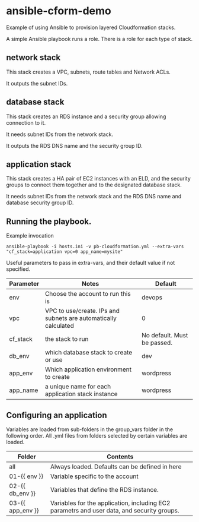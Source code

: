 # ansible-cform-demo
Example of using Ansible to provision layered Cloudformation stacks.

A simple Ansible playbook runs a role. There is a role for each type of stack.

## network stack
This stack creates a VPC, subnets, route tables and Network ACLs.

It outputs the subnet IDs.

## database stack
This stack creates an RDS instance and a security group allowing connection to it.

It needs subnet IDs from the network stack.

It outputs the RDS DNS name and the security group ID.

## application stack
This stack creates a HA pair of EC2 instances with an ELD, and the security groups to connect them together and to the
designated database stack.

It needs subnet IDs from the network stack and the RDS DNS name and database security group ID.

## Running the playbook.
Example invocation
```
ansible-playbook -i hosts.ini -v pb-cloudformation.yml --extra-vars "cf_stack=application vpc=0 app_name=mysite"
```
Useful parameters to pass in extra-vars, and their default value if not specified.

| Parameter | Notes| Default |
|-----------|-------|--------|
| env       | Choose the account to run this is | devops |
| vpc       | VPC to use/create. IPs and subnets are automatically calculated | 0 |
| cf_stack | the stack to run | No default. Must be passed. |
| db_env | which database stack to create or use | dev |
| app_env | Which application environment to create | wordpress |
| app_name | a unique name for each application stack instance | wordpress |

## Configuring an application
Variables are loaded from sub-folders in the group_vars folder in the following order. All .yml files from  folders selected by certain variables are loaded.

| Folder | Contents |
|--------|----------|
| all | Always loaded. Defaults can be defined in here |
| 01-{{ env }} | Variable specific to the account |
| 02-{{ db_env }} | Variables that define the RDS instance. |
| 03-{{ app_env }}| Variables for the application, including EC2 parametrs and user data, and security groups. |

